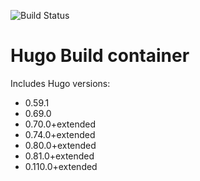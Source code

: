 ![Build Status](https://github.com/uvarc/hugo-build/actions/workflows/main.yml/badge.svg)

# Hugo Build container

Includes Hugo versions:

- 0.59.1
- 0.69.0
- 0.70.0+extended
- 0.74.0+extended
- 0.80.0+extended
- 0.81.0+extended
- 0.110.0+extended
